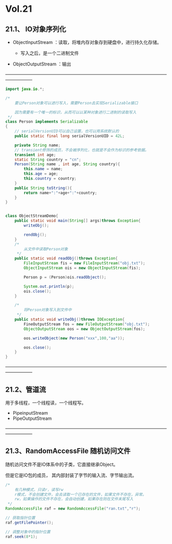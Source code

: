 # Vol.21

## 21.1、 IO对象序列化

- ObjectInputStream ：读取，将堆内存对象存到硬盘中，进行持久化存储。
    - 写入之后，是一个二进制文件

- ObjectOutputStream ：输出

——————————————————————————————————————————      

```java
import java.io.*;

/*
    要让Person对象可以进行写入，需要Person去实现Serializable接口

    因为需要有一个唯一的标识，从而可以以某种对象进行二进制的读取写入
 */
class Person implements Serializable
{
    // serialVersionUID可以自己设置，也可以用系统默认的
    public static final long serialVersionUID = 42L;

    private String name;
    // transient修饰的成员，不会被序列化，也就是不会作为标识的参考依据。
    transient int age;
    static String country = "cn";
    Person(String name , int age, String country){
        this.name = name;
        this.age = age;
		this.country = country;
    }
    public String toString(){
		return name+":"+age+":"+country;
	}
}


class ObjectStreamDemo{
    public static void main(String[] args)throws Exception{
        writeObj();

        rendObj();
    }
    /*
        从文件中读取Person对象
     */
    public static void readObj()throws Exception{
        FileInputStream fis = new FileInputStream("obj.txt");
        ObjectInputStream ois = new ObjectInputStream(fis);

        Person p = (Person)ois.readObject();

        System.out.println(p);
        ois.close();
    }

    /*
        将Person对象写入到文件中
     */
    public static void writeObj()throws IOException{
        FineOutputStream fos = new FileOutputStream("obj.txt");
        ObjectOutputStream oos = new ObjectOutputStream(fos);

        oos.writeObject(new Person("xxx",100,"aa"));

        oos.close();
    }
}
```
——————————————————————————————————————————      

## 21.2、管道流

用于多线程，一个线程读，一个线程写。

- PipeinputStream
- PipeOutputStream

——————————————————————————————————————————      

## 21.3、RandomAccessFile 随机访问文件

随机访问文件不是IO体系中的子类，它直接继承Object。

但是它是IO包的成员，
其内部封装了字节的输入流、字节输出流。

```java
/*
    有几种模式，只读r，读写rw
    r模式，不会创建文件，会去读取一个已存在的文件，如果文件不存在，异常。
    rw，如果操作的文件不存在，会自动创建，如果存在则在文件末尾写入
 */
RandomAccessFile raf = new RandomAccessFile("ran.txt","r");

// 获取指针位置
raf.getFilePointer();

// 调整对象中的指针位置
raf.seek(8*1);

```

